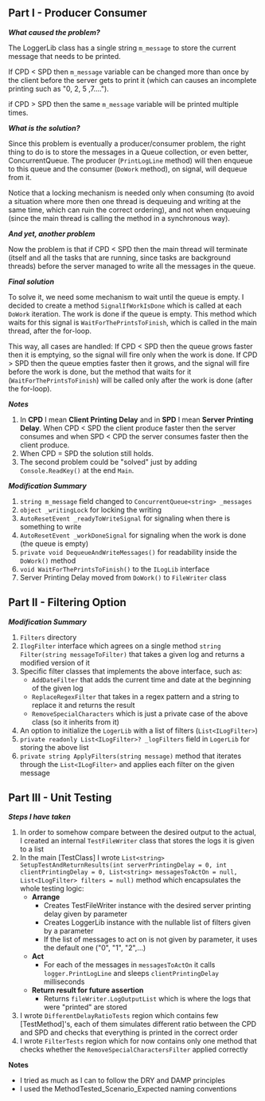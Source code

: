 **Part I - Producer Consumer**
------------
***What caused the problem?***

The LoggerLib class has a single string `m_message` to store the current message that needs to be printed.

If CPD < SPD then `m_message` variable can be changed more than once by the client before the
server gets to print it (which can causes an incomplete printing such as "0, 2, 5 ,7....").

if CPD > SPD then the same `m_message` variable will be printed multiple times.

***What is the solution?***

Since this problem is eventually a producer/consumer problem, the right thing to do is to store
the messages in a Queue<string> collection, or even better, ConcurrentQueue<string>.
The producer (`PrintLogLine` method) will then enqueue to this queue and the consumer (`DoWork` method), on signal, will
dequeue from it.

Notice that a locking mechanism is needed only when consuming (to avoid a situation where more then one thread is
dequeuing and writing at the same time, which can ruin the correct ordering), and not when enqueuing (since the main
thread is calling the method in a synchronous way).

***And yet, another problem***

Now the problem is that if CPD < SPD then the main thread will terminate (itself and all the tasks that are running,
since tasks are background threads)
before the server managed to write all the messages in the queue.

***Final solution***

To solve it, we need some mechanism to wait until the queue is empty.
I decided to create a method `SignalIfWorkIsDone` which is called at each `DoWork` iteration. The work is done if the
queue is empty. This method which waits for this signal is `WaitForThePrintsToFinish`, which is called in the main
thread, after the for-loop.

This way, all cases are handled:
If CPD < SPD then the queue grows faster then it is emptying, so the signal will fire only when the work is done.
If CPD > SPD then the queue empties faster then it grows, and the signal will fire before the work is done, but the
method that waits for it (`WaitForThePrintsToFinish`) will be called only after the work is done (after the for-loop).

***Notes***

1) In **CPD** I mean **Client Printing Delay** and in **SPD** I mean **Server Printing Delay**. When CPD < SPD the
   client produce faster then the server consumes and when SPD < CPD the server consumes faster then the client produce.
2) When CPD = SPD the solution still holds.
3) The second problem could be "solved" just by adding `Console.ReadKey()` at the end `Main`.

***Modification Summary***

1) `string m_message` field changed to `ConcurrentQueue<string> _messages`
2) `object _writingLock` for locking the writing
3) `AutoResetEvent _readyToWriteSignal` for signaling when there is something to write
4) `AutoResetEvent _workDoneSignal` for signaling when the work is done (the queue is empty)
5) `private void DequeueAndWriteMessages()` for readability inside the `DoWork()` method
6) `void WaitForThePrintsToFinish()` to the `ILogLib` interface
7) Server Printing Delay moved from `DoWork()` to `FileWriter` class

**Part II - Filtering Option**
-------------

***Modification Summary***

1) `Filters` directory
2) `IlogFilter` interface which agrees on a single method `string Filter(string messageToFilter)` that takes a given log
   and returns a modified version of it
3) Specific filter classes that implements the above interface, such as:
    * `AddDateFilter` that adds the current time and date at the beginning of the given log
    * `ReplaceRegexFilter` that takes in a regex pattern and a string to replace it and returns the result
    * `RemoveSpecialCharacters` which is just a private case of the above class (so it inherits from it)
4) An option to initialize the `LogerLib` with a list of filters (`List<ILogFilter>`)
5) `private readonly List<ILogFilter>? _logFilters` field in `LogerLib` for storing the above list
6) `private string ApplyFilters(string message)` method that iterates through the `List<ILogFilter>` and applies each
   filter on the given message

Part III - Unit Testing
-------------------------

***Steps I have taken***

1) In order to somehow compare between the desired output to the actual, I created an internal `TestFileWriter` class that stores the logs it is given to a list
2) In the main [TestClass] I wrote `List<string> SetupTestAndReturnResults(int serverPrintingDelay = 0,
   int clientPrintingDelay = 0, List<string> messagesToActOn = null,
   List<ILogFilter> filters = null)` method which encapsulates the whole testing logic: 
   * **Arrange**  
      *  Creates TestFileWriter instance with the desired server printing delay given by parameter
      *  Creates LoggerLib instance with the nullable list of filters given by a parameter
      *  If the list of messages to act on is not given by parameter, it uses the default one ("0", "1", "2",...)
   * **Act** 
     * For each of the messages in `messagesToActOn` it calls `logger.PrintLogLine` and sleeps `clientPrintingDelay` milliseconds
   * **Return result for future assertion**
      * Returns `fileWriter.LogOutputList` which is where the logs that were "printed" are stored
3) I wrote `DifferentDelayRatioTests` region which contains few [TestMethod]'s, each of them simulates different ratio between the CPD and SPD and checks that everything is printed in the correct order
4) I wrote `FilterTests` region which for now contains only one method that checks whether the `RemoveSpecialCharactersFilter` applied correctly

**Notes**
* I tried as much as I can to follow the DRY and DAMP principles
* I used the MethodTested_Scenario_Expected naming conventions























